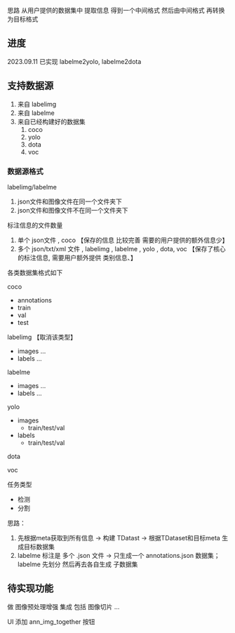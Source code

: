 思路
从用户提供的数据集中 提取信息 得到一个中间格式
然后由中间格式 再转换为目标格式
## 进度
2023.09.11 已实现 labelme2yolo, labelme2dota

## 支持数据源
1. 来自 labelimg 
2. 来自 labelme
3. 来自已经构建好的数据集
    1. coco
    2. yolo
    3. dota
    4. voc

### 数据源格式
labelimg/labelme
1. json文件和图像文件在同一个文件夹下
2. json文件和图像文件不在同一个文件夹下

标注信息的文件数量
1. 单个 json文件 , coco 【保存的信息 比较完善 需要的用户提供的额外信息少】
2. 多个 json/txt/xml 文件 , labelimg , labelme , yolo , dota, voc 【保存了核心的标注信息, 需要用户额外提供 类别信息、】

各类数据集格式如下

coco
- annotations
- train
- val
- test

labelimg 【取消该类型】
- images ...
- labels ...

labelme
- images ...
- labels ...


yolo
- images
  - train/test/val
- labels
  - train/test/val

dota

voc

任务类型
- 检测
- 分割

思路：
1. 先根据meta获取到所有信息 -> 构建 TDatast -> 根据TDataset和目标meta 生成目标数据集
2. labelme 标注是 多个 .json 文件 -> 只生成一个 annotations.json  数据集；
   labelme 先划分 然后再去各自生成 子数据集


## 待实现功能
做 图像预处理增强 集成 包括 图像切片 ...

UI
添加 ann_img_together 按钮